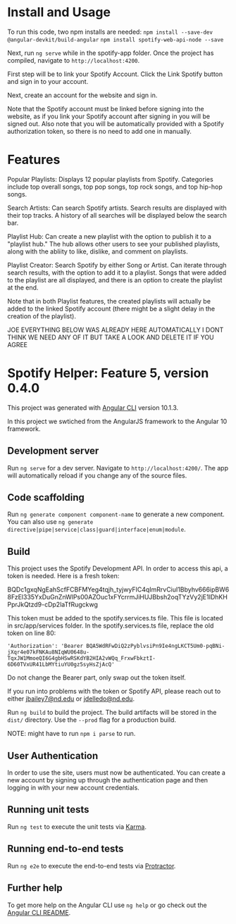 
# Install and Usage
To run this code, two npm installs are needed: 
`npm install --save-dev @angular-devkit/build-angular`
`npm install spotify-web-api-node --save`

Next, run `ng serve` while in the spotify-app folder.  Once the project has compiled, navigate to `http://localhost:4200`. 

First step will be to link your Spotify Account.  Click the Link Spotify button and sign in to your account. 

Next, create an account for the website and sign in. 

Note that the Spotify account must be linked before signing into the website, as if you link your Spotify account after signing in you will be signed out.  Also note that you will be automatically provided with a Spotify authorization token, so there is no need to add one in manually. 

# Features
Popular Playlists: Displays 12 popular playlists from Spotify.  Categories include top overall songs, top pop songs, top rock songs, and top hip-hop songs. 

Search Artists: Can search Spotify artists. Search results are displayed with their top tracks.  A history of all searches will be displayed below the search bar. 

Playlist Hub: Can create a new playlist with the option to publish it to a "playlist hub." The hub allows other users to see your published playlists, along with the abliity to like, dislike, and comment on playlists. 

Playlist Creator: Search Spotify by either Song or Artist. Can iterate through search results, with the option to add it to a playlist.  Songs that were added to the playlist are all displayed, and there is an option to create the playlist at the end. 

Note that in both Playlist features, the created playlists will actually be added to the linked Spotify account (there might be a slight delay in the creation of the playlist). 

JOE EVERYTHING BELOW WAS ALREADY HERE AUTOMATICALLY I DONT THINK WE NEED ANY OF IT BUT TAKE A LOOK AND DELETE IT IF YOU AGREE 

# Spotify Helper: Feature 5, version 0.4.0

This project was generated with [Angular CLI](https://github.com/angular/angular-cli) version 10.1.3.

In this project we swtiched from the AngularJS framework to the Angular 10 framework. 

## Development server

Run `ng serve` for a dev server. Navigate to `http://localhost:4200/`. The app will automatically reload if you change any of the source files.

## Code scaffolding

Run `ng generate component component-name` to generate a new component. You can also use `ng generate directive|pipe|service|class|guard|interface|enum|module`.

## Build

This project uses the Spotify Development API.  In order to access this api, a token is needed.  Here is a fresh token: 

BQDc1gxqNgEahScfFCBFMYeg4tqjh_tyjwyFIC4qImRrvCiuI1Bbyhv666ipBW68FzEl335YxDuGnZnWlPs00AZOuc1xFYcrrmJiHUJBbsh2oqTYzVy2jE1IDhKHPprJkQtzd9-cDp2laTfRugckwg

This token must be added to the spotify.services.ts file.  This file is located in src/app/services folder.  In the spotify.services.ts file, replace the old token on line 80: 

`'Authorization': 'Bearer BQA5WdRFwDiQ2zPyblvsiPn9Ie4ngLKCT5Um0-pqBNi-jXqr4e07kFNKAu8NIqWU0648u-TqxJW1MmoeQI6G4gbHSwRSKdYB2HIA2vWQq_FrxwFbkztI-6D60TVxUR41LbMYtiuYU0gz5syHsZjAcQ'`

Do not change the Bearer part, only swap out the token itself.  

If you run into problems with the token or Spotify API, please reach out to either jbailey7@nd.edu or jdelledo@nd.edu.  


Run `ng build` to build the project. The build artifacts will be stored in the `dist/` directory. Use the `--prod` flag for a production build.

NOTE: might have to run `npm i parse` to run.  

## User Authentication

In order to use the site, users must now be authenticated. You can create a new account by signing up through the authentication page and then logging in with your new account credentials.

## Running unit tests

Run `ng test` to execute the unit tests via [Karma](https://karma-runner.github.io).

## Running end-to-end tests

Run `ng e2e` to execute the end-to-end tests via [Protractor](http://www.protractortest.org/).

## Further help

To get more help on the Angular CLI use `ng help` or go check out the [Angular CLI README](https://github.com/angular/angular-cli/blob/master/README.md).
